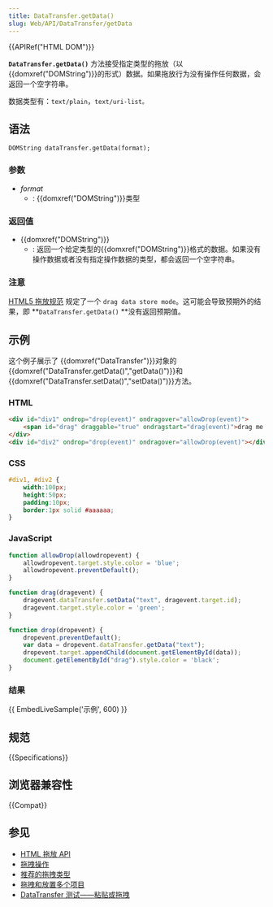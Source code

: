 ```yaml
---
title: DataTransfer.getData()
slug: Web/API/DataTransfer/getData
---
```

{{APIRef("HTML DOM")}}

**`DataTransfer.getData()`** 方法接受指定类型的拖放（以{{domxref("DOMString")}}的形式）数据。如果拖放行为没有操作任何数据，会返回一个空字符串。

数据类型有：`text/plain`，`text/uri-list。`

## 语法

```plain
DOMString dataTransfer.getData(format);
```

### 参数

- _format_
  - : {{domxref("DOMString")}}类型

### 返回值

- {{domxref("DOMString")}}
  - : 返回一个给定类型的{{domxref("DOMString")}}格式的数据。如果没有操作数据或者没有指定操作数据的类型，都会返回一个空字符串。

### 注意

[HTML5 拖放规范](https://www.w3.org/TR/2011/WD-html5-20110113/dnd.html#drag-data-store-mode) 规定了一个 `drag data store mode`。这可能会导致预期外的结果，即 **`DataTransfer.getData()` **没有返回预期值。

## 示例

这个例子展示了 {{domxref("DataTransfer")}}对象的{{domxref("DataTransfer.getData()","getData()")}}和{{domxref("DataTransfer.setData()","setData()")}}方法。

### HTML

```html
<div id="div1" ondrop="drop(event)" ondragover="allowDrop(event)">
    <span id="drag" draggable="true" ondragstart="drag(event)">drag me to the other box</span>
</div>
<div id="div2" ondrop="drop(event)" ondragover="allowDrop(event)"></div>
```

### CSS

```css
#div1, #div2 {
    width:100px;
    height:50px;
    padding:10px;
    border:1px solid #aaaaaa;
}
```

### JavaScript

```js
function allowDrop(allowdropevent) {
    allowdropevent.target.style.color = 'blue';
    allowdropevent.preventDefault();
}

function drag(dragevent) {
    dragevent.dataTransfer.setData("text", dragevent.target.id);
    dragevent.target.style.color = 'green';
}

function drop(dropevent) {
    dropevent.preventDefault();
    var data = dropevent.dataTransfer.getData("text");
    dropevent.target.appendChild(document.getElementById(data));
    document.getElementById("drag").style.color = 'black';
}
```

### 结果

{{ EmbedLiveSample('示例', 600) }}

## 规范

{{Specifications}}

## 浏览器兼容性

{{Compat}}

## 参见

- [HTML 拖放 API](/en-US/docs/Web/API/HTML_Drag_and_Drop_API)
- [拖拽操作](/en-US/docs/Web/API/HTML_Drag_and_Drop_API/Drag_operations)
- [推荐的拖拽类型](/en-US/docs/Web/API/HTML_Drag_and_Drop_API/Recommended_drag_types)
- [拖拽和放置多个项目](/en-US/docs/Web/API/HTML_Drag_and_Drop_API/Multiple_items)
- [DataTransfer 测试——粘贴或拖拽](https://codepen.io/tech_query/pen/MqGgap)
